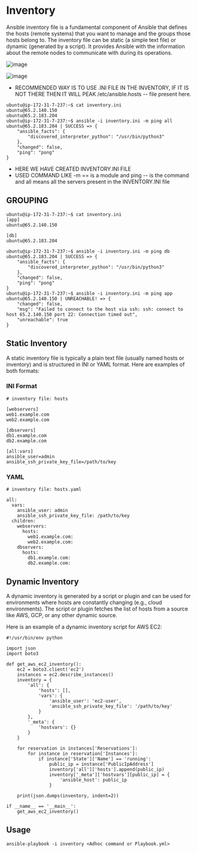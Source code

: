 # Inventory 

Ansible inventory file is a fundamental component of Ansible that defines the hosts (remote systems) that you want to manage and the groups those hosts belong to. The inventory file can be static (a simple text file) or dynamic (generated by a script). It provides Ansible with the information about the remote nodes to communicate with during its operations.

![image](https://github.com/pavankumar0077/ansible-zero-to-hero/assets/40380941/4459471c-d674-4565-b565-065d954cb91d)

![image](https://github.com/pavankumar0077/ansible-zero-to-hero/assets/40380941/8935cbdd-3f84-444b-91dd-b4eef05bd244)

- RECOMMENDED WAY IS TO USE .INI FILE IN THE INVENTORY, IF IT IS NOT THERE THEN IT WILL PEAK /etc/ansible.hosts -- file present here.

```
ubuntu@ip-172-31-7-237:~$ cat inventory.ini
ubuntu@65.2.140.150
ubuntu@65.2.183.204
ubuntu@ip-172-31-7-237:~$ ansible -i inventory.ini -m ping all
ubuntu@65.2.183.204 | SUCCESS => {
    "ansible_facts": {
        "discovered_interpreter_python": "/usr/bin/python3"
    },
    "changed": false,
    "ping": "pong"
}
```
- HERE WE HAVE CREATED INVENTORY.INI FILE
- USED COMMAND LIKE -m == is a module and ping -- is the command and all means all the servers present in the INVENTORY.INI file


## GROUPING
```
ubuntu@ip-172-31-7-237:~$ cat inventory.ini
[app]
ubuntu@65.2.140.150

[db]
ubuntu@65.2.183.204
```
```
ubuntu@ip-172-31-7-237:~$ ansible -i inventory.ini -m ping db
ubuntu@65.2.183.204 | SUCCESS => {
    "ansible_facts": {
        "discovered_interpreter_python": "/usr/bin/python3"
    },
    "changed": false,
    "ping": "pong"
}
ubuntu@ip-172-31-7-237:~$ ansible -i inventory.ini -m ping app
ubuntu@65.2.140.150 | UNREACHABLE! => {
    "changed": false,
    "msg": "Failed to connect to the host via ssh: ssh: connect to host 65.2.140.150 port 22: Connection timed out",
    "unreachable": true
}
```

## Static Inventory

A static inventory file is typically a plain text file (usually named hosts or inventory) and is structured in INI or YAML format. Here are examples of both formats:

### INI Format

```
# inventory file: hosts

[webservers]
web1.example.com
web2.example.com

[dbservers]
db1.example.com
db2.example.com

[all:vars]
ansible_user=admin
ansible_ssh_private_key_file=/path/to/key
```

### YAML

```
# inventory file: hosts.yaml

all:
  vars:
    ansible_user: admin
    ansible_ssh_private_key_file: /path/to/key
  children:
    webservers:
      hosts:
        web1.example.com:
        web2.example.com:
    dbservers:
      hosts:
        db1.example.com:
        db2.example.com:
```

## Dynamic Inventory

A dynamic inventory is generated by a script or plugin and can be used for environments where hosts are constantly changing (e.g., cloud environments). The script or plugin fetches the list of hosts from a source like AWS, GCP, or any other dynamic source.

Here is an example of a dynamic inventory script for AWS EC2:

```
#!/usr/bin/env python

import json
import boto3

def get_aws_ec2_inventory():
    ec2 = boto3.client('ec2')
    instances = ec2.describe_instances()
    inventory = {
        'all': {
            'hosts': [],
            'vars': {
                'ansible_user': 'ec2-user',
                'ansible_ssh_private_key_file': '/path/to/key'
            }
        },
        '_meta': {
            'hostvars': {}
        }
    }

    for reservation in instances['Reservations']:
        for instance in reservation['Instances']:
            if instance['State']['Name'] == 'running':
                public_ip = instance['PublicIpAddress']
                inventory['all']['hosts'].append(public_ip)
                inventory['_meta']['hostvars'][public_ip] = {
                    'ansible_host': public_ip
                }

    print(json.dumps(inventory, indent=2))

if __name__ == '__main__':
    get_aws_ec2_inventory()
```

## Usage

```
ansible-playbook -i inventory <Adhoc command or Playbook.yml>
```
